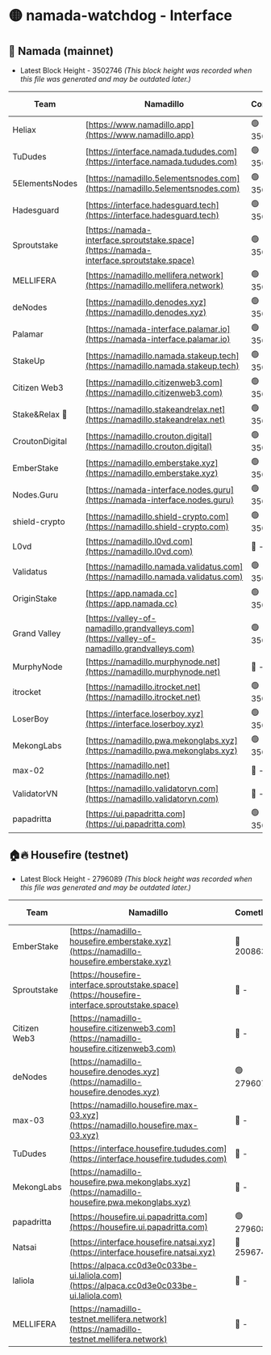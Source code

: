 # 🟡 namada-watchdog - Interface

## 🚀 Namada (mainnet)
- Latest Block Height - 3502746 *(This block height was recorded when this file was generated and may be outdated later.)*

| Team | Namadillo | CometBFT | Indexer | MASP Indexer |
|-|-|-|-|-|
| Heliax | [https://www.namadillo.app](https://www.namadillo.app) | 🟢 3502726 | 🟢 3502726 | 🟢 3502726 |
| TuDudes | [https://interface.namada.tududes.com](https://interface.namada.tududes.com) | 🟢 3502727 | 🟢 3502726 | 🟢 3502726 |
| 5ElementsNodes | [https://namadillo.5elementsnodes.com](https://namadillo.5elementsnodes.com) | 🟢 3502727 | 🟢 3502727 | 🟢 3502726 |
| Hadesguard | [https://interface.hadesguard.tech](https://interface.hadesguard.tech) | 🟢 3502727 | 🟢 3502727 | 🟢 3502727 |
| Sproutstake | [https://namada-interface.sproutstake.space](https://namada-interface.sproutstake.space) | 🟢 3502728 | 🟢 3502727 | 🟢 3502728 |
| MELLIFERA | [https://namadillo.mellifera.network](https://namadillo.mellifera.network) | 🟢 3502728 | 🟢 3502728 | 🟢 3502729 |
| deNodes | [https://namadillo.denodes.xyz](https://namadillo.denodes.xyz) | 🟢 3502729 | 🟢 3502729 | 🟢 3502729 |
| Palamar | [https://namada-interface.palamar.io](https://namada-interface.palamar.io) | 🟢 3502729 | 🟢 3502729 | 🟢 3502730 |
| StakeUp | [https://namadillo.namada.stakeup.tech](https://namadillo.namada.stakeup.tech) | 🟢 3502730 | 🟢 3502730 | 🟢 3502730 |
| Citizen Web3 | [https://namadillo.citizenweb3.com](https://namadillo.citizenweb3.com) | 🟢 3502731 | 🟢 3502730 | 🟢 3502730 |
| Stake&Relax 🦥 | [https://namadillo.stakeandrelax.net](https://namadillo.stakeandrelax.net) | 🟢 3502731 | 🟢 3502731 | 🟢 3502731 |
| CroutonDigital | [https://namadillo.crouton.digital](https://namadillo.crouton.digital) | 🟢 3502732 | 🟢 3502732 | 🟢 3502732 |
| EmberStake | [https://namadillo.emberstake.xyz](https://namadillo.emberstake.xyz) | 🟢 3502732 | 🟢 3502732 | 🟢 3502732 |
| Nodes.Guru | [https://namada-interface.nodes.guru](https://namada-interface.nodes.guru) | 🟢 3502732 | 🟢 3502732 | 🟢 3502732 |
| shield-crypto | [https://namadillo.shield-crypto.com](https://namadillo.shield-crypto.com) | 🟢 3502733 | 🔴 3499578 | 🟢 3502733 |
| L0vd | [https://namadillo.l0vd.com](https://namadillo.l0vd.com) | 🔴 - | 🔴 - | 🔴 - |
| Validatus | [https://namadillo.namada.validatus.com](https://namadillo.namada.validatus.com) | 🟢 3502736 | 🟢 3502735 | 🟢 3502736 |
| OriginStake | [https://app.namada.cc](https://app.namada.cc) | 🟢 3502736 | 🟢 3502736 | 🟢 3502735 |
| Grand Valley | [https://valley-of-namadillo.grandvalleys.com](https://valley-of-namadillo.grandvalleys.com) | 🟢 3502736 | 🟢 3502736 | 🔴 - |
| MurphyNode | [https://namadillo.murphynode.net](https://namadillo.murphynode.net) | 🔴 - | 🔴 - | 🔴 - |
| itrocket | [https://namadillo.itrocket.net](https://namadillo.itrocket.net) | 🟢 3502741 | 🟢 3502741 | 🟢 3502741 |
| LoserBoy | [https://interface.loserboy.xyz](https://interface.loserboy.xyz) | 🟢 3502741 | 🟢 3502741 | 🟢 3502741 |
| MekongLabs | [https://namadillo.pwa.mekonglabs.xyz](https://namadillo.pwa.mekonglabs.xyz) | 🟢 3502742 | 🟢 3502742 | 🟢 3502741 |
| max-02 | [https://namadillo.net](https://namadillo.net) | 🔴 - | 🔴 - | 🔴 - |
| ValidatorVN | [https://namadillo.validatorvn.com](https://namadillo.validatorvn.com) | 🔴 - | 🔴 - | 🔴 - |
| papadritta | [https://ui.papadritta.com](https://ui.papadritta.com) | 🟢 3502746 | 🟢 3502746 | 🟢 3502746 |

## 🏠🔥 Housefire (testnet)
- Latest Block Height - 2796089 *(This block height was recorded when this file was generated and may be outdated later.)*

| Team | Namadillo | CometBFT | Indexer | MASP Indexer |
|-|-|-|-|-|
| EmberStake | [https://namadillo-housefire.emberstake.xyz](https://namadillo-housefire.emberstake.xyz) | 🔴 2008636 | 🔴 - | 🔴 - |
| Sproutstake | [https://housefire-interface.sproutstake.space](https://housefire-interface.sproutstake.space) | 🔴 - | 🔴 - | 🔴 - |
| Citizen Web3 | [https://namadillo-housefire.citizenweb3.com](https://namadillo-housefire.citizenweb3.com) | 🔴 - | 🔴 - | 🔴 - |
| deNodes | [https://namadillo-housefire.denodes.xyz](https://namadillo-housefire.denodes.xyz) | 🟢 2796078 | 🟢 2796078 | 🟢 2796078 |
| max-03 | [https://namadillo.housefire.max-03.xyz](https://namadillo.housefire.max-03.xyz) | 🔴 - | 🔴 - | 🔴 - |
| TuDudes | [https://interface.housefire.tududes.com](https://interface.housefire.tududes.com) | 🔴 - | 🔴 2778001 | 🔴 2778001 |
| MekongLabs | [https://namadillo-housefire.pwa.mekonglabs.xyz](https://namadillo-housefire.pwa.mekonglabs.xyz) | 🔴 - | 🔴 2778001 | 🔴 2778001 |
| papadritta | [https://housefire.ui.papadritta.com](https://housefire.ui.papadritta.com) | 🟢 2796089 | 🟢 2796089 | 🟢 2796089 |
| Natsai | [https://interface.housefire.natsai.xyz](https://interface.housefire.natsai.xyz) | 🔴 2596741 | 🔴 2596741 | 🔴 2596741 |
| laliola | [https://alpaca.cc0d3e0c033be-ui.laliola.com](https://alpaca.cc0d3e0c033be-ui.laliola.com) | 🔴 - | 🔴 - | 🔴 - |
| MELLIFERA | [https://namadillo-testnet.mellifera.network](https://namadillo-testnet.mellifera.network) | 🔴 - | 🔴 2778001 | 🔴 2607259 |

